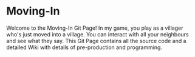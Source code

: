# Moving-In
Welcome to the Moving-In Git Page! In my game, you play as a villager who's just moved into a village. You can interact with all your neighbours and see what they say.
This Git Page contains all the source code and a detailed Wiki with details of pre-production and programming.
